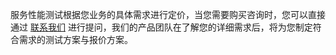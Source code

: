 服务性能测试根据您业务的具体需求进行定价，当您需要购买咨询时，您可以直接通过 [联系我们](https://wpa1.qq.com/woU7pgVc?_type=wpa&qidian=true) 进行提问，我们的产品团队在了解您的详细需求后，将为您制定符合需求的测试方案与报价方案。
